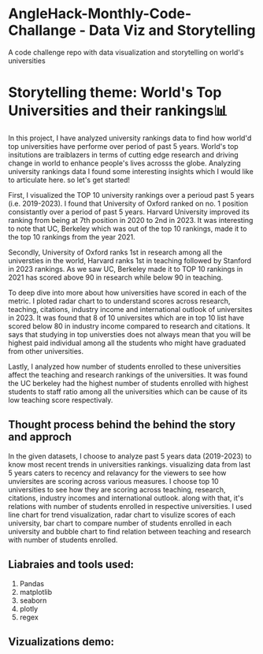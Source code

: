# AngleHack-Monthly-Code-Challange - Data Viz and Storytelling
A code challenge repo with data visualization and storytelling on world's universities

# Storytelling theme: World's Top Universities and their rankings📊

In this project, I have analyzed university rankings data to find how world'd top universities have performe over period of past 5 years. World's top insitutions are traiblazers in terms of cutting edge research and driving change in world to enhance people's lives acrosss the globe. Analyzing university rankings data I found some interesting insights which I would like to articulate here. so let's get started!

First, I visualized the TOP 10 university rankings over a perioud past 5 years (i.e. 2019-2023). I found that University of Oxford ranked on no. 1 position consistantly over a period of past 5 years. Harvard University improved its ranking from being at 7th position in 2020 to 2nd in 2023. It was interesting to note that UC, Berkeley which was out of the top 10 rankings, made it to the top 10 rankings from the year 2021.

Secondly, University of Oxford ranks 1st in research among all the universties in the world, Harvard ranks 1st in teaching followed by Stanford in 2023 rankings. As we saw UC, Berkeley made it to TOP 10 rankings in 2021 has scored above 90 in research while below 90 in teaching. 

To deep dive into more about how universities have scored in each of the metric. I ploted radar chart to to understand scores across research, teaching, citations, industry income and international outlook of universites in 2023. It was found that 8 of 10 universites which are in top 10 list have scored below 80 in industry income compared to research and citations. It says that studying in top universties does not always mean that you will be highest paid individual among all the students who might have graduated from other universities.

Lastly, I analyzed how number of students enrolled to these universities affect the teaching and research rankings of the universities. It was found the UC berkeley had the highest number of students enrolled with highest students to staff ratio among all the universities which can be cause of its low teaching score respectivaly. 


## Thought process behind the behind the story and approch

In the given datasets, I choose to analyze past 5 years data (2019-2023) to know most recent trends in universities rankings. visualizing data from last 5 years caters to recency and relavancy for the viewers to see how unviersites are scoring across various measures. I choose top 10 universities to see how they are scoring across teaching, research, citations, industry incomes and international outlook. along with that, it's relations with number of students enrolled in respective universities. I used line chart for trend visualization, radar chart to visulize scores of each university, bar chart to compare number of students enrolled in each university and bubble chart to find relation between teaching and research with number of students enrolled.

## Liabraies and tools used:

1. Pandas
2. matplotlib
3. seaborn
4. plotly
5. regex

## Vizualizations demo:






